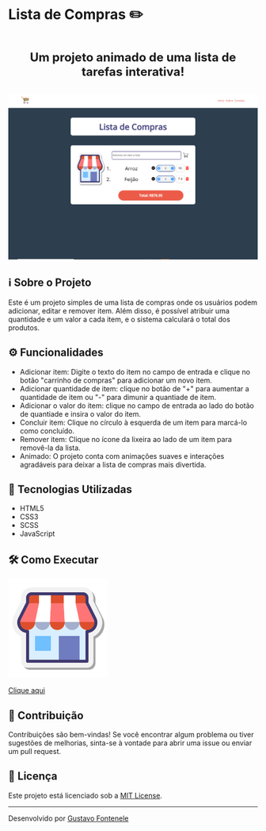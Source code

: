 # Lista de Compras ✏️

<h2 align="center" style="font-size: 24px; padding: 10px;">Um projeto animado de uma lista de tarefas interativa!</h2>


<div align="center">
  <img src="assets/img/img projeto.png" alt="Demonstração do Projeto">
</div>

## ℹ️ Sobre o Projeto

Este é um projeto simples de uma lista de compras onde os usuários podem adicionar, editar e remover item. Além disso, é possível atribuir uma quantidade e um valor a cada item, e o sistema calculará o total dos produtos.

## ⚙️ Funcionalidades

- Adicionar item: Digite o texto do item no campo de entrada e clique no botão "carrinho de compras" para adicionar um novo item.
- Adicionar quantidade de item: clique no botão de "+" para aumentar a quantidade de item ou "-" para dimunir a quantiade de item.
- Adicionar o valor do item: clique no campo de entrada ao lado do botão de quantiade e insira o valor do item. 
- Concluir item: Clique no círculo à esquerda de um item para marcá-lo como concluído.
- Remover item: Clique no ícone da lixeira ao lado de um item para removê-la da lista.
- Animado: O projeto conta com animações suaves e interações agradáveis para deixar a lista de compras mais divertida.

## 🚀 Tecnologias Utilizadas

- HTML5
- CSS3
- SCSS
- JavaScript

## 🛠️ Como Executar

 <img src="assets/img/icons8-mercado.gif" style="background: transparent;" alt="Link para o GitHub Pages">
<a href="https://gustavofontenele1.github.io/Crie-sua-lista-de-compras/" target="_blank" rel="noopener noreferrer">
  <p>Clique aqui</p>
</a>



## 🤝 Contribuição

Contribuições são bem-vindas! Se você encontrar algum problema ou tiver sugestões de melhorias, sinta-se à vontade para abrir uma issue ou enviar um pull request.

## 📝 Licença

Este projeto está licenciado sob a [MIT License](LICENSE).

---

Desenvolvido por [Gustavo Fontenele](https://github.com/Gustavofontenele1)
